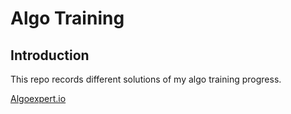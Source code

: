 # Algo Training

## Introduction

This repo records different solutions of my algo training progress.

[Algoexpert.io](https://www.notion.so/6ce40e8a1d634b46832c20df4f87abff)
